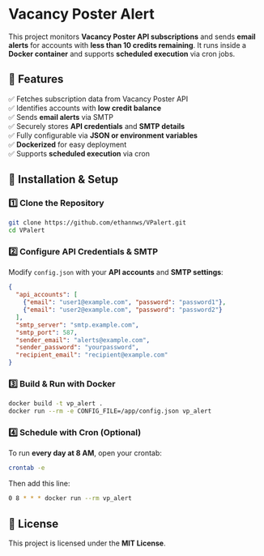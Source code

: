 # Vacancy Poster Alert

This project monitors **Vacancy Poster API subscriptions** and sends **email alerts** for accounts with **less than 10 credits remaining**. It runs inside a **Docker container** and supports **scheduled execution** via cron jobs.

## 🔹 Features
✅ Fetches subscription data from Vacancy Poster API  
✅ Identifies accounts with **low credit balance**  
✅ Sends **email alerts** via SMTP  
✅ Securely stores **API credentials** and **SMTP details**  
✅ Fully configurable via **JSON or environment variables**  
✅ **Dockerized** for easy deployment  
✅ Supports **scheduled execution** via cron  

## 🔹 Installation & Setup

### 1️⃣ Clone the Repository
```sh
git clone https://github.com/ethannws/VPalert.git
cd VPalert
```

### 2️⃣ Configure API Credentials & SMTP
Modify `config.json` with your **API accounts** and **SMTP settings**:
```json
{
  "api_accounts": [
    {"email": "user1@example.com", "password": "password1"},
    {"email": "user2@example.com", "password": "password2"}
  ],
  "smtp_server": "smtp.example.com",
  "smtp_port": 587,
  "sender_email": "alerts@example.com",
  "sender_password": "yourpassword",
  "recipient_email": "recipient@example.com"
}
```

### 3️⃣ Build & Run with Docker
```sh
docker build -t vp_alert .
docker run --rm -e CONFIG_FILE=/app/config.json vp_alert
```

### 4️⃣ Schedule with Cron (Optional)
To run **every day at 8 AM**, open your crontab:
```sh
crontab -e
```
Then add this line:
```sh
0 8 * * * docker run --rm vp_alert
```

## 🔹 License
This project is licensed under the **MIT License**.
